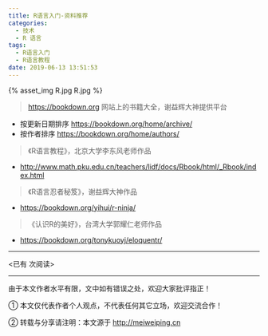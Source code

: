 ```yaml
---
title: R语言入门-资料推荐
categories:
  - 技术
  - R 语言
tags:
  - R语言入门
  - R语言教程
date: 2019-06-13 13:51:53
---
```


{% asset_img R.jpg R.jpg %} 


> https://bookdown.org 网站上的书籍大全，谢益辉大神提供平台
- 按更新日期排序 https://bookdown.org/home/archive/ 
- 按作者排序 https://bookdown.org/home/authors/ 

> 《R语言教程》，北京大学李东风老师作品
- http://www.math.pku.edu.cn/teachers/lidf/docs/Rbook/html/_Rbook/index.html


> 《R语言忍者秘笈》，谢益辉大神作品
- https://bookdown.org/yihui/r-ninja/

> 《认识R的美好》，台湾大学郭耀仁老师作品
- https://bookdown.org/tonykuoyj/eloquentr/



---

<span id="busuanzi_container_page_pv">
<已有 <span id="busuanzi_value_page_pv"></span> 次阅读>
</span>

---


由于本文作者水平有限，文中如有错误之处，欢迎大家批评指正！

① 本文仅代表作者个人观点，不代表任何其它立场，欢迎交流合作！

② 转载与分享请注明：本文源于 http://meiweiping.cn
